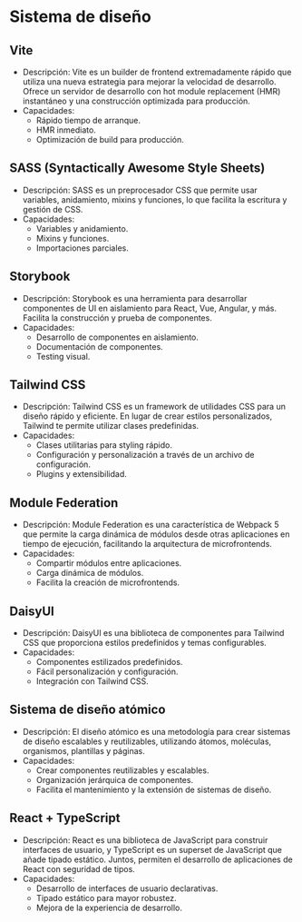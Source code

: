 # Sistema de diseño

## Vite
* Descripción: Vite es un builder de frontend extremadamente rápido que utiliza una nueva estrategia para mejorar la velocidad de desarrollo. Ofrece un servidor de desarrollo con hot module replacement (HMR) instantáneo y una construcción optimizada para producción.
* Capacidades:
    * Rápido tiempo de arranque.
    * HMR inmediato.
    * Optimización de build para producción.
## SASS (Syntactically Awesome Style Sheets)
* Descripción: SASS es un preprocesador CSS que permite usar variables, anidamiento, mixins y funciones, lo que facilita la escritura y gestión de CSS.
* Capacidades:
    * Variables y anidamiento.
    * Mixins y funciones.
    * Importaciones parciales.
## Storybook
* Descripción: Storybook es una herramienta para desarrollar componentes de UI en aislamiento para React, Vue, Angular, y más. Facilita la construcción y prueba de componentes.
* Capacidades:
    * Desarrollo de componentes en aislamiento.
    * Documentación de componentes.
    * Testing visual.
## Tailwind CSS
* Descripción: Tailwind CSS es un framework de utilidades CSS para un diseño rápido y eficiente. En lugar de crear estilos personalizados, Tailwind te permite utilizar clases predefinidas.
* Capacidades:
    * Clases utilitarias para styling rápido.
    * Configuración y personalización a través de un archivo de configuración.
    * Plugins y extensibilidad.
## Module Federation
* Descripción: Module Federation es una característica de Webpack 5 que permite la carga dinámica de módulos desde otras aplicaciones en tiempo de ejecución, facilitando la arquitectura de microfrontends.
* Capacidades:
    * Compartir módulos entre aplicaciones.
    * Carga dinámica de módulos.
    * Facilita la creación de microfrontends.
## DaisyUI
* Descripción: DaisyUI es una biblioteca de componentes para Tailwind CSS que proporciona estilos predefinidos y temas configurables.
* Capacidades:
    * Componentes estilizados predefinidos.
    * Fácil personalización y configuración.
    * Integración con Tailwind CSS.
## Sistema de diseño atómico
* Descripción: El diseño atómico es una metodología para crear sistemas de diseño escalables y reutilizables, utilizando átomos, moléculas, organismos, plantillas y páginas.
* Capacidades:
    * Crear componentes reutilizables y escalables.
    * Organización jerárquica de componentes.
    * Facilita el mantenimiento y la extensión de sistemas de diseño.
## React + TypeScript
* Descripción: React es una biblioteca de JavaScript para construir interfaces de usuario, y TypeScript es un superset de JavaScript que añade tipado estático. Juntos, permiten el desarrollo de aplicaciones de React con seguridad de tipos.
* Capacidades:
    * Desarrollo de interfaces de usuario declarativas.
    * Tipado estático para mayor robustez.
    * Mejora de la experiencia de desarrollo.
